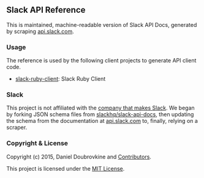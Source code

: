 Slack API Reference
-------------------

This is maintained, machine-readable version of Slack API Docs, generated by scraping [api.slack.com](https://api.slack.com).

### Usage

The reference is used by the following client projects to generate API client code.

* [slack-ruby-client](https://github.com/dblock/slack-ruby-client): Slack Ruby Client

### Slack

This project is not affiliated with the [company that makes Slack](https://slack.com). We began by forking JSON schema files from [slackhq/slack-api-docs](https://github.com/slackhq/slack-api-docs), then updating the schema from the documentation at [api.slack.com](https://api.slack.com) to, finally, relying on a scraper.

### Copyright & License

Copyright (c) 2015, Daniel Doubrovkine and [Contributors](CHANGELOG.md).

This project is licensed under the [MIT License](LICENSE.md).
